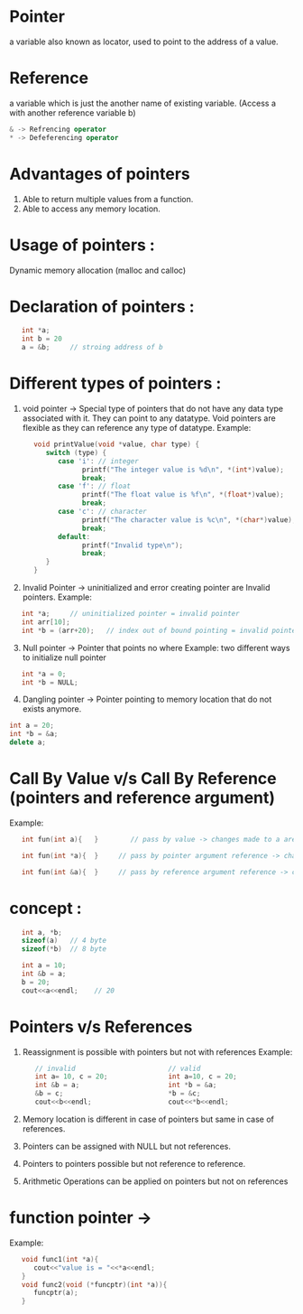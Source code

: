 # Pointer
a variable also known as locator, used to point to the address of a value.

# Reference
a variable which is just the another name of existing variable. (Access a with another reference variable b)

```cpp
& -> Refrencing operator
* -> Defeferencing operator
```

# Advantages of pointers
1. Able to return multiple values from a function.
2. Able to access any memory location.


# Usage of pointers :
Dynamic memory allocation (malloc and calloc)


# Declaration of pointers :
```cpp
   int *a;
   int b = 20
   a = &b;     // stroing address of b
```


# Different types of pointers :
1. void pointer -> Special type of pointers that do not have any data type associated with it. They can point to any datatype. Void pointers are flexible as they can reference any type of datatype.
   Example:
```cpp
      void printValue(void *value, char type) {
         switch (type) {
            case 'i': // integer
                  printf("The integer value is %d\n", *(int*)value);
                  break;
            case 'f': // float
                  printf("The float value is %f\n", *(float*)value);
                  break;
            case 'c': // character
                  printf("The character value is %c\n", *(char*)value);
                  break;
            default:
                  printf("Invalid type\n");
                  break;
         }
      }
```

2. Invalid Pointer -> uninitialized and error creating pointer are Invalid pointers.
Example:
```cpp
   int *a;     // uninitialized pointer = invalid pointer
   int arr[10];
   int *b = (arr+20);   // index out of bound pointing = invalid pointer
```

3. Null pointer -> Pointer that points no where
Example: two different ways to initialize null pointer
```cpp
   int *a = 0;
   int *b = NULL;
```

4. Dangling pointer -> Pointer pointing to memory location that do not exists anymore.
```cpp
int a = 20;
int *b = &a;
delete a;
```


# Call By Value  v/s  Call By Reference (pointers and reference argument)
Example:
```cpp
   int fun(int a){   }        // pass by value -> changes made to a are not refelected in original value

   int fun(int *a){  }     // pass by pointer argument reference -> changes made are reflected in original value.

   int fun(int &a){  }     // pass by reference argument reference -> changes made are reflected in original value.
```


# concept :
```cpp
   int a, *b;
   sizeof(a)   // 4 byte
   sizeof(*b)  // 8 byte
```
```cpp
   int a = 10;
   int &b = a;
   b = 20;
   cout<<a<<endl;    // 20
```


# Pointers v/s References
1. Reassignment is possible with pointers but not with references
   Example:
   ```cpp
      // invalid                       // valid
      int a= 10, c = 20;               int a=10, c = 20;
      int &b = a;                      int *b = &a;
      &b = c;                          *b = &c;
      cout<<b<<endl;                   cout<<*b<<endl;
   ```

2. Memory location is different in case of pointers but same in case of references.

3. Pointers can be assigned with NULL but not references.

4. Pointers to pointers possible but not reference to reference.

5. Arithmetic Operations can be applied on pointers but not on references


# function pointer -> 
Example:
```cpp
   void func1(int *a){  
      cout<<"value is = "<<*a<<endl;
   }
   void func2(void (*funcptr)(int *a)){
      funcptr(a);
   }
```

